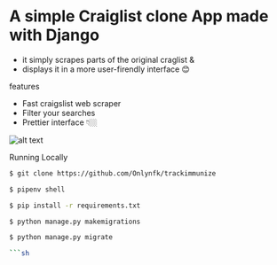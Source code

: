 # A simple Craiglist clone App  made with Django

 - it simply scrapes parts of the original craglist &
 - displays it in a more user-firendly interface 😊

features
- Fast craigslist web scraper
- Filter your searches
- Prettier interface 👇🏼

![alt text](https://github.com/Onlynfk/django-craigslist-clone/blob/master/app-image.png?raw=true)

Running Locally
```sh
$ git clone https://github.com/Onlynfk/trackimmunize

$ pipenv shell

$ pip install -r requirements.txt

$ python manage.py makemigrations

$ python manage.py migrate

```sh

